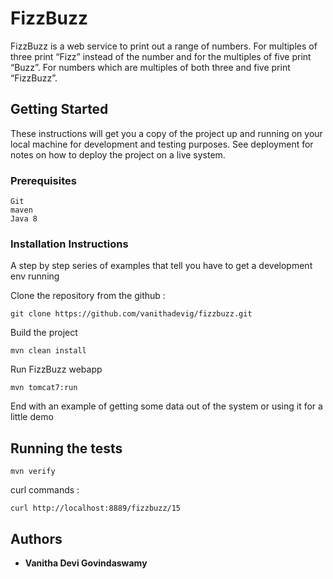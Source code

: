 # FizzBuzz

FizzBuzz is a web service to print out a range of numbers. 
For multiples of three print “Fizz” instead of the number and for the multiples of five print “Buzz”. 
For numbers which are multiples of both three and five print “FizzBuzz”.

## Getting Started

These instructions will get you a copy of the project up and running on your local machine for development and testing purposes. See deployment for notes on how to deploy the project on a live system.

### Prerequisites

```
Git
maven
Java 8
```

### Installation Instructions

A step by step series of examples that tell you have to get a development env running

 Clone the repository from the github :

```
git clone https://github.com/vanithadevig/fizzbuzz.git
```

 Build the project

```
mvn clean install
```

 Run FizzBuzz webapp

```
mvn tomcat7:run
```

End with an example of getting some data out of the system or using it for a little demo

## Running the tests

```
mvn verify
```

curl commands :

```
curl http://localhost:8889/fizzbuzz/15
```

## Authors

* **Vanitha Devi Govindaswamy** 


